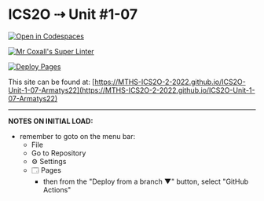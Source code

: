 # ICS2O ⇢ Unit #1-07

[![Open in Codespaces](https://classroom.github.com/assets/launch-codespace-f4981d0f882b2a3f0472912d15f9806d57e124e0fc890972558857b51b24a6f9.svg)](https://classroom.github.com/open-in-codespaces?assignment_repo_id=10297164)

[![Mr Coxall's Super Linter](https://github.com/MTHS-ICS2O-2-2022/ICS2O-Unit-1-07-Armatys22/workflows/Mr%20Coxall's%20Super%20Linter/badge.svg)](https://github.com/MTHS-ICS2O-2-2022/ICS2O-Unit-1-07-Armatys22/actions)

[![Deploy Pages](https://github.com/MTHS-ICS2O-2-2022/ICS2O-Unit-1-07-Armatys22/workflows/Deploy%20Pages/badge.svg)](https://github.com/MTHS-ICS2O-2-2022/ICS2O-Unit-1-07-Armatys22/actions)

This site can be found at: [https://MTHS-ICS2O-2-2022.github.io/ICS2O-Unit-1-07-Armatys22](https://MTHS-ICS2O-2-2022.github.io/ICS2O-Unit-1-07-Armatys22)

---

**NOTES ON INITIAL LOAD:**
- remember to goto on the menu bar:
  - File
  - Go to Repository
  - ⚙ Settings
  - 🗔 Pages
    - then from the "Deploy from a branch ▼" button, select "GitHub Actions"
